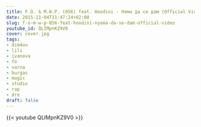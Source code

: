 ```yaml
---
title: F.O. & M.W.P. (056) feat. Hoodini - Няма да се дам (Official Video)
date: 2015-11-04T11:47:24+02:00
slug: f-o-m-w-p-056-feat-hoodini-nyama-da-se-dam-official-video
youtube_id: QLIMpnKZ9V0
cover: cover.jpg
tags:
- dim4ou
- lili
- ivanova
- fo
- varna
- burgas
- magic
- studio
- rap
- dre
draft: false
---
```


{{< youtube QLIMpnKZ9V0 >}}

